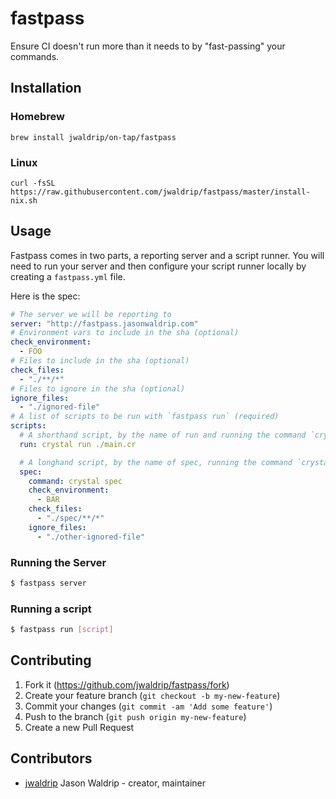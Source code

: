 # fastpass

Ensure CI doesn't run more than it needs to by "fast-passing" your commands.

## Installation

### Homebrew

`brew install jwaldrip/on-tap/fastpass`

### Linux

`curl -fsSL https://raw.githubusercontent.com/jwaldrip/fastpass/master/install-nix.sh`

## Usage

Fastpass comes in two parts, a reporting server and a script runner. You will
need to run your server and then configure your script runner locally by creating
a `fastpass.yml` file.

Here is the spec:

```yaml
# The server we will be reporting to
server: "http://fastpass.jasonwaldrip.com"
# Environment vars to include in the sha (optional)
check_environment:
  - FOO
# Files to include in the sha (optional)
check_files:
  - "./**/*"
# Files to ignore in the sha (optional)
ignore_files:
  - "./ignored-file"
# A list of scripts to be run with `fastpass run` (required)
scripts:
  # A shorthand script, by the name of run and running the command `crystal run ./main.cr`
  run: crystal run ./main.cr

  # A longhand script, by the name of spec, running the command `crystal spec`, and specifying additional environment vars and files.
  spec:
    command: crystal spec
    check_environment:
      - BAR
    check_files:
      - "./spec/**/*"
    ignore_files:
      - "./other-ignored-file"
```

### Running the Server

```sh
$ fastpass server
```

### Running a script

```sh
$ fastpass run [script]
```

## Contributing

1. Fork it (<https://github.com/jwaldrip/fastpass/fork>)
2. Create your feature branch (`git checkout -b my-new-feature`)
3. Commit your changes (`git commit -am 'Add some feature'`)
4. Push to the branch (`git push origin my-new-feature`)
5. Create a new Pull Request

## Contributors

- [jwaldrip](https://github.com/jwaldrip) Jason Waldrip - creator, maintainer

